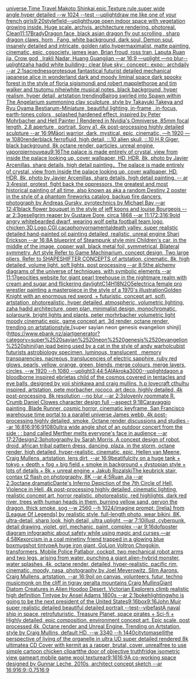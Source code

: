 [universe,Time Travel,Makoto Shinkai,epic,Texture rule,super wide angle,hyper detailed --w 1024 --test --uplight](https://www.ebank.nz/aiartgenerator?category=universe%2CTime%2520Travel%2CMakoto%2520Shinkai%2Cepic%2CTexture%2520rule%2Csuper%2520wide%2520angle%2Chyper%2520detailed%2520--w%25201024%2520--test%2520--uplight)[draw me like one of your french girls](https://www.ebank.nz/aiartgenerator?category=draw%2520me%2520like%2520one%2520of%2520your%2520french%2520girls)[9:20](https://www.ebank.nz/aiartgenerator?category=9%3A20)[style](https://www.ebank.nz/aiartgenerator?category=style)[field](https://www.ebank.nz/aiartgenerator?category=field)[--uplight](https://www.ebank.nz/aiartgenerator?category=--uplight)[huge open indoor space with vegetation growing inside. Huge scale. archvis. architecture rendering. photoreal. Clean](https://www.ebank.nz/aiartgenerator?category=huge%2520open%2520indoor%2520space%2520with%2520vegetation%2520growing%2520inside.%2520Huge%2520scale.%2520archvis.%2520architecture%2520rendering.%2520photoreal.%2520Clean)[11:17](https://www.ebank.nz/aiartgenerator?category=11%3A17)[Brady](https://www.ebank.nz/aiartgenerator?category=Brady)[Dragon face, black asian dragon fly out,scrolling , sharp dragon claws, horn , Fang, white background, dark soul, Demon soul, insanely detailed and intricate, golden ratio,hypermaximalist, matte painting, cinematic, epic, cgsociety, james jean, Brian froud, ross tran, Laputa,Ruan jia, Crow god , Irakli Nadar, Huang Guangjian —ar 16:9 —uplight —no blur](https://www.ebank.nz/aiartgenerator?category=Dragon%2520face%2C%2520black%2520asian%2520dragon%2520fly%2520out%2Cscrolling%2520%2C%2520sharp%2520dragon%2520claws%2C%2520horn%2520%2C%2520Fang%2C%2520white%2520background%2C%2520dark%2520soul%2C%2520Demon%2520soul%2C%2520insanely%2520detailed%2520and%2520intricate%2C%2520golden%2520ratio%2Chypermaximalist%2C%2520matte%2520painting%2C%2520cinematic%2C%2520epic%2C%2520cgsociety%2C%2520james%2520jean%2C%2520Brian%2520froud%2C%2520ross%2520tran%2C%2520Laputa%2CRuan%2520jia%2C%2520Crow%2520god%2520%2C%2520Irakli%2520Nadar%2C%2520Huang%2520Guangjian%2520%E2%80%94ar%252016%3A9%2520%E2%80%94uplight%2520%E2%80%94no%2520blur)[--uplight](https://www.ebank.nz/aiartgenerator?category=--uplight)[zaha hadid white building:: clear blue sky:: concept:: expo:: archdaily --ar 2:1](https://www.ebank.nz/aiartgenerator?category=zaha%2520hadid%2520white%2520building%3A%3A%2520clear%2520blue%2520sky%3A%3A%2520concept%3A%3A%2520expo%3A%3A%2520archdaily%2520--ar%25202%3A1)[sacredness](https://www.ebank.nz/aiartgenerator?category=sacredness)[grotesque fantastical futurist detailed mechanical japanese alice in wonderland dark and moody liminal space dark spooky forest in the style of floria sigismondi and robert mapplethorpe and tim walker and tsutomu nihei](https://www.ebank.nz/aiartgenerator?category=grotesque%2520fantastical%2520futurist%2520detailed%2520mechanical%2520japanese%2520alice%2520in%2520wonderland%2520dark%2520and%2520moody%2520liminal%2520space%2520dark%2520spooky%2520forest%2520in%2520the%2520style%2520of%2520floria%2520sigismondi%2520and%2520robert%2520mapplethorpe%2520and%2520tim%2520walker%2520and%2520tsutomu%2520nihei)[white musical notes, black background, hyper realism, hyper detail, artstation trending](https://www.ebank.nz/aiartgenerator?category=white%2520musical%2520notes%2C%2520black%2520background%2C%2520hyper%2520realism%2C%2520hyper%2520detail%2C%2520artstation%2520trending)[Balrog swirled into Spawn within The Angelarium summoning clay sculpture, style by Takayuki Takeya and Ryu Oyama Bestiarum-Miniature, beautiful lighting, in-frame , in-focus, earth-tones colors , splashed hardened effect, inspired by Peter Mohrbacher and Hell Painter | Rendered in Nvidia's Omniverse, 85mm focal length, 2.8 aperture , portrait, Sony a1, 4k post-processing highly detailed sculpture --ar 16:9](https://www.ebank.nz/aiartgenerator?category=Balrog%2520swirled%2520into%2520Spawn%2520within%2520The%2520Angelarium%2520summoning%2520clay%2520sculpture%2C%2520style%2520by%2520Takayuki%2520Takeya%2520and%2520Ryu%2520Oyama%2520Bestiarum-Miniature%2C%2520beautiful%2520lighting%2C%2520in-frame%2520%2C%2520in-focus%2C%2520earth-tones%2520colors%2520%2C%2520splashed%2520hardened%2520effect%2C%2520inspired%2520by%2520Peter%2520Mohrbacher%2520and%2520Hell%2520Painter%2520%7C%2520Rendered%2520in%2520Nvidia%27s%2520Omniverse%2C%252085mm%2520focal%2520length%2C%25202.8%2520aperture%2520%2C%2520portrait%2C%2520Sony%2520a1%2C%25204k%2520post-processing%2520highly%2520detailed%2520sculpture%2520--ar%252016%3A9)[Māori warrior, dark, mystical, epic, cinematic, —h 1920 —w 1080](https://www.ebank.nz/aiartgenerator?category=M%C4%81ori%2520warrior%2C%2520dark%2C%2520mystical%2C%2520epic%2C%2520cinematic%2C%2520%E2%80%94h%25201920%2520%E2%80%94w%25201080)[render](https://www.ebank.nz/aiartgenerator?category=render)[black ferrofluid, high detail, ::.10 alien skull, ::.10 H.R Giger, black background, 8k octane render, particles, unreal engine, vapor](https://www.ebank.nz/aiartgenerator?category=black%2520ferrofluid%2C%2520high%2520detail%2C%2520%3A%3A.10%2520alien%2520skull%2C%2520%3A%3A.10%2520H.R%2520Giger%2C%2520black%2520background%2C%25208k%2520octane%2520render%2C%2520particles%2C%2520unreal%2520engine%2C%2520vapor)[pier](https://www.ebank.nz/aiartgenerator?category=pier)[nouveau](https://www.ebank.nz/aiartgenerator?category=nouveau)[9:16](https://www.ebank.nz/aiartgenerator?category=9%3A16)[The palace is made entirely of crystal, view from inside the palace looking up, cover wallpaper, HD, HDR, 8k, photo by Javier Arcenillas, sharp details, high detail painting，The palace is made entirely of crystal, view from inside the palace looking up, cover wallpaper, HD, HDR, 8k, photo by Javier Arcenillas, sharp details, high detail painting.  -- ar 3:4](https://www.ebank.nz/aiartgenerator?category=The%2520palace%2520is%2520made%2520entirely%2520of%2520crystal%2C%2520view%2520from%2520inside%2520the%2520palace%2520looking%2520up%2C%2520cover%2520wallpaper%2C%2520HD%2C%2520HDR%2C%25208k%2C%2520photo%2520by%2520Javier%2520Arcenillas%2C%2520sharp%2520details%2C%2520high%2520detail%2520painting%EF%BC%8CThe%2520palace%2520is%2520made%2520entirely%2520of%2520crystal%2C%2520view%2520from%2520inside%2520the%2520palace%2520looking%2520up%2C%2520cover%2520wallpaper%2C%2520HD%2C%2520HDR%2C%25208k%2C%2520photo%2520by%2520Javier%2520Arcenillas%2C%2520sharp%2520details%2C%2520high%2520detail%2520painting.%2520%2520--%2520ar%25203%3A4)[resist, protest, fight back the oppressors, the greatest and most historical painting of all time, also known as aka a random Destiny 2 poster in the style of a phantom fireworks catalog, backup fire dancers, photograph by Andreas Gursky, pyrotechnics by Michael Bay —ar 12:41](https://www.ebank.nz/aiartgenerator?category=resist%2C%2520protest%2C%2520fight%2520back%2520the%2520oppressors%2C%2520the%2520greatest%2520and%2520most%2520historical%2520painting%2520of%2520all%2520time%2C%2520also%2520known%2520as%2520aka%2520a%2520random%2520Destiny%25202%2520poster%2520in%2520the%2520style%2520of%2520a%2520phantom%2520fireworks%2520catalog%2C%2520backup%2520fire%2520dancers%2C%2520photograph%2520by%2520Andreas%2520Gursky%2C%2520pyrotechnics%2520by%2520Michael%2520Bay%2520%E2%80%94ar%252012%3A41)[black flower bouquet in the style of jeff koons and louise Bourgeois  --ar 2:3](https://www.ebank.nz/aiartgenerator?category=black%2520flower%2520bouquet%2520in%2520the%2520style%2520of%2520jeff%2520koons%2520and%2520louise%2520Bourgeois%2520%2520--ar%25202%3A3)[gesell](https://www.ebank.nz/aiartgenerator?category=gesell)[grim reaper by Gustave Dore, circa 1868 --ar 11:17](https://www.ebank.nz/aiartgenerator?category=grim%2520reaper%2520by%2520Gustave%2520Dore%2C%2520circa%25201868%2520--ar%252011%3A17)[2:3](https://www.ebank.nz/aiartgenerator?category=2%3A3)[16:9](https://www.ebank.nz/aiartgenerator?category=16%3A9)[old angry whitebearded dwarf, wearing wolf pelt](https://www.ebank.nz/aiartgenerator?category=old%2520angry%2520whitebearded%2520dwarf%2C%2520wearing%2520wolf%2520pelt)[a football team logo, chicken,3D,Logo,CGI,](https://www.ebank.nz/aiartgenerator?category=a%2520football%2520team%2520logo%2C%2520chicken%2C3D%2CLogo%2CCGI%2C)[cacaphony](https://www.ebank.nz/aiartgenerator?category=cacaphony)[ornamental](https://www.ebank.nz/aiartgenerator?category=ornamental)[death valley, super realistic detailed hand-painted oil painting detailed, realistic, unreal engine Shari Erickson --ar 16:8](https://www.ebank.nz/aiartgenerator?category=death%2520valley%2C%2520super%2520realistic%2520detailed%2520hand-painted%2520oil%2520painting%2520detailed%2C%2520realistic%2C%2520unreal%2520engine%2520Shari%2520Erickson%2520--ar%252016%3A8)[A blueprint of Steampunk style mini Children's car,   in the middle of the image,   copper wall, black metal foil, symmetrical,  Bilateral symmetry,  Art style Refer to Game Machinarium.  concept design, Two large pliers, Refer to SHAPESHIFTER CONCEPTS  of artstation, cinematic,  8k, high detailed,  volume light,  soft lights,  post processing    --ar 8:5](https://www.ebank.nz/aiartgenerator?category=A%2520blueprint%2520of%2520Steampunk%2520style%2520mini%2520Children%27s%2520car%2C%2520%2520%2520in%2520the%2520middle%2520of%2520the%2520image%2C%2520%2520%2520copper%2520wall%2C%2520black%2520metal%2520foil%2C%2520symmetrical%2C%2520%2520Bilateral%2520symmetry%2C%2520%2520Art%2520style%2520Refer%2520to%2520Game%2520Machinarium.%2520%2520concept%2520design%2C%2520Two%2520large%2520pliers%2C%2520Refer%2520to%2520SHAPESHIFTER%2520CONCEPTS%2520%2520of%2520artstation%2C%2520cinematic%2C%2520%25208k%2C%2520high%2520detailed%2C%2520%2520volume%2520light%2C%2520%2520soft%2520lights%2C%2520%2520post%2520processing%2520%2520%2520%2520--ar%25208%3A5)[the alchemy diagrams of the universe of techniques, with symbolic elements --ar 11:17](https://www.ebank.nz/aiartgenerator?category=the%2520alchemy%2520diagrams%2520of%2520the%2520universe%2520of%2520techniques%2C%2520with%2520symbolic%2520elements%2520--ar%252011%3A17)[geocities website for giant pearl treehouse in the nightmare realm with cream and sugar and flickering daylight](https://www.ebank.nz/aiartgenerator?category=geocities%2520website%2520for%2520giant%2520pearl%2520treehouse%2520in%2520the%2520nightmare%2520realm%2520with%2520cream%2520and%2520sugar%2520and%2520flickering%2520daylight)[C14H18N2O5](https://www.ebank.nz/aiartgenerator?category=C14H18N2O5)[electric](https://www.ebank.nz/aiartgenerator?category=electric)[a female pro wrestler painting a masterpiece in the style of a 1970's illustration](https://www.ebank.nz/aiartgenerator?category=a%2520female%2520pro%2520wrestler%2520painting%2520a%2520masterpiece%2520in%2520the%2520style%2520of%2520a%25201970%27s%2520illustration)[Golden Knight with an enormous red sword,  + futuristic, concept art, scifi, artstation, photorealistic, hyper detailed, atmospheric, volumetric lighting, zaha hadid architecture, open plan, minimalist design, monochromatic, solarpunk, bright lights and plants, peter morhrbacher volumetric light moody cinematic epic, game concept art, 3d render, octane render, trending on artstation](https://www.ebank.nz/aiartgenerator?category=Golden%2520Knight%2520with%2520an%2520enormous%2520red%2520sword%2C%2520%2520%2B%2520futuristic%2C%2520concept%2520art%2C%2520scifi%2C%2520artstation%2C%2520photorealistic%2C%2520hyper%2520detailed%2C%2520atmospheric%2C%2520volumetric%2520lighting%2C%2520zaha%2520hadid%2520architecture%2C%2520open%2520plan%2C%2520minimalist%2520design%2C%2520monochromatic%2C%2520solarpunk%2C%2520bright%2520lights%2520and%2520plants%2C%2520peter%2520morhrbacher%2520volumetric%2520light%2520moody%2520cinematic%2520epic%2C%2520game%2520concept%2520art%2C%25203d%2520render%2C%2520octane%2520render%2C%2520trending%2520on%2520artstation)[style.](https://www.ebank.nz/aiartgenerator?category=style.)[super sayian neon genesis evangelion shinji](https://www.ebank.nz/aiartgenerator?category=super%2520sayian%2520neon%2520genesis%2520evangelion%2520shinji)[an ipad being used by a cat in the style of andy warhol](https://www.ebank.nz/aiartgenerator?category=an%2520ipad%2520being%2520used%2520by%2520a%2520cat%2520in%2520the%2520style%2520of%2520andy%2520warhol)[cubist futurists astrobiology specimen, luminous, translucent , memory transparencies, nacreous, translucencies of electric sapphire, ruby red glows, pearls, yellow, orange, green, blends, merge colours, merge layers, circles, --w 1920 --h 1080 --uplight](https://www.ebank.nz/aiartgenerator?category=cubist%2520futurists%2520astrobiology%2520specimen%2C%2520luminous%2C%2520translucent%2520%2C%2520memory%2520transparencies%2C%2520nacreous%2C%2520translucencies%2520of%2520electric%2520sapphire%2C%2520ruby%2520red%2520glows%2C%2520pearls%2C%2520yellow%2C%2520orange%2C%2520green%2C%2520blends%2C%2520merge%2520colours%2C%2520merge%2520layers%2C%2520circles%2C%2520--w%25201920%2520--h%25201080%2520--uplight)[3:4](https://www.ebank.nz/aiartgenerator?category=3%3A4)[4:5](https://www.ebank.nz/aiartgenerator?category=4%3A5)[AlAkroka](https://www.ebank.nz/aiartgenerator?category=AlAkroka)[3000](https://www.ebank.nz/aiartgenerator?category=3000)[--uplight](https://www.ebank.nz/aiartgenerator?category=--uplight)[dagon a bloodborne inspired ebrietas child of the cosmos covered in tentacles and eye balls, designed by yoji shinkawa and craig mullins, h.p lovecraft cthulhu inspired, artstation, pete morbacher, rococo, art deco, highly detailed, 4k post-processing, 8k resolution --no blur --ar 2:3](https://www.ebank.nz/aiartgenerator?category=dagon%2520a%2520bloodborne%2520inspired%2520ebrietas%2520child%2520of%2520the%2520cosmos%2520covered%2520in%2520tentacles%2520and%2520eye%2520balls%2C%2520designed%2520by%2520yoji%2520shinkawa%2520and%2520craig%2520mullins%2C%2520h.p%2520lovecraft%2520cthulhu%2520inspired%2C%2520artstation%2C%2520pete%2520morbacher%2C%2520rococo%2C%2520art%2520deco%2C%2520highly%2520detailed%2C%25204k%2520post-processing%2C%25208k%2520resolution%2520--no%2520blur%2520--ar%25202%3A3)[slovenly roommate R. Crumb Daniel Clowes character design full --aspect 9:18](https://www.ebank.nz/aiartgenerator?category=slovenly%2520roommate%2520R.%2520Crumb%2520Daniel%2520Clowes%2520character%2520design%2520full%2520--aspect%25209%3A18)[Caravaggio painting, Blade Runner, cosmic horror, cinematic keyframe, San Francisco warehouse time portal to a parallel universe James webb, 4k post-processing highly detailed, smoke, Octane render discussions and studies --ar 16:8](https://www.ebank.nz/aiartgenerator?category=Caravaggio%2520painting%2C%2520Blade%2520Runner%2C%2520cosmic%2520horror%2C%2520cinematic%2520keyframe%2C%2520San%2520Francisco%2520warehouse%2520time%2520portal%2520to%2520a%2520parallel%2520universe%2520James%2520webb%2C%25204k%2520post-processing%2520highly%2520detailed%2C%2520smoke%2C%2520Octane%2520render%2520discussions%2520and%2520studies%2520--ar%252016%3A8)[16:9](https://www.ebank.nz/aiartgenerator?category=16%3A9)[16:9](https://www.ebank.nz/aiartgenerator?category=16%3A9)[1080](https://www.ebank.nz/aiartgenerator?category=1080)[ultra wide angle shot of an outdoor concert from the side : : band called Merther melts everyone's face in audience --ar 17:27](https://www.ebank.nz/aiartgenerator?category=ultra%2520wide%2520angle%2520shot%2520of%2520an%2520outdoor%2520concert%2520from%2520the%2520side%2520%3A%2520%3A%2520band%2520called%2520Merther%2520melts%2520everyone%27s%2520face%2520in%2520audience%2520--ar%252017%3A27)[design](https://www.ebank.nz/aiartgenerator?category=design)[2:3](https://www.ebank.nz/aiartgenerator?category=2%3A3)[photography by Sarah Morris, A concept design of robot, droid, african tribal pattern dress, dancing, plaza, in the storm, octane render, high detailed, hyper-realistic, cinematic, epic, Hellen van Meene, Craig Mullens, artstation, lens dirt, --ar 16:9](https://www.ebank.nz/aiartgenerator?category=photography%2520by%2520Sarah%2520Morris%2C%2520A%2520concept%2520design%2520of%2520robot%2C%2520droid%2C%2520african%2520tribal%2520pattern%2520dress%2C%2520dancing%2C%2520plaza%2C%2520in%2520the%2520storm%2C%2520octane%2520render%2C%2520high%2520detailed%2C%2520hyper-realistic%2C%2520cinematic%2C%2520epic%2C%2520Hellen%2520van%2520Meene%2C%2520Craig%2520Mullens%2C%2520artstation%2C%2520lens%2520dirt%2C%2520--ar%252016%3A9)[beatiful](https://www.ebank.nz/aiartgenerator?category=beatiful)[city on a huge tank + tokyo + depth + fog + big field + smoke in background + dystopian style + lots of details + 8k + unreal engine + Jakub Rozalski](https://www.ebank.nz/aiartgenerator?category=city%2520on%2520a%2520huge%2520tank%2520%2B%2520tokyo%2520%2B%2520depth%2520%2B%2520fog%2520%2B%2520big%2520field%2520%2B%2520smoke%2520in%2520background%2520%2B%2520dystopian%2520style%2520%2B%2520lots%2520of%2520details%2520%2B%25208k%2520%2B%2520unreal%2520engine%2520%2B%2520Jakub%2520Rozalski)[The keubrick stair, contax t2 flash on photography, 8K --ar 4:5](https://www.ebank.nz/aiartgenerator?category=The%2520keubrick%2520stair%2C%2520contax%2520t2%2520flash%2520on%2520photography%2C%25208K%2520--ar%25204%3A5)[Ruan Jia --ar 2:3](https://www.ebank.nz/aiartgenerator?category=Ruan%2520Jia%2520--ar%25202%3A3)[octane,dramatic](https://www.ebank.nz/aiartgenerator?category=octane%2Cdramatic)[Dante's Inferno Depiction of the 7th Circle of Hell, Violence in Hell, 4k post-processing highly detailed, cinematic lighting, realistic concept art, horror realistic, photorealistic, red highlights, dark red river, trees with human heads in them, burning yellow sand, geryon the dragon, thick smoke, sog --w 2560 --h 1024](https://www.ebank.nz/aiartgenerator?category=Dante%27s%2520Inferno%2520Depiction%2520of%2520the%25207th%2520Circle%2520of%2520Hell%2C%2520Violence%2520in%2520Hell%2C%25204k%2520post-processing%2520highly%2520detailed%2C%2520cinematic%2520lighting%2C%2520realistic%2520concept%2520art%2C%2520horror%2520realistic%2C%2520photorealistic%2C%2520red%2520highlights%2C%2520dark%2520red%2520river%2C%2520trees%2520with%2520human%2520heads%2520in%2520them%2C%2520burning%2520yellow%2520sand%2C%2520geryon%2520the%2520dragon%2C%2520thick%2520smoke%2C%2520sog%2520--w%25202560%2520--h%25201024)[/imagine prompt: [Irelia] from [League Of Legends] by realistic style, full-length photo, wear bikini, 8K, ultra-detail, sharp look, high detail, ultra uplight, —ar 7:10](https://www.ebank.nz/aiartgenerator?category=/imagine%2520prompt%3A%2520%5BIrelia%5D%2520from%2520%5BLeague%2520Of%2520Legends%5D%2520by%2520realistic%2520style%2C%2520full-length%2520photo%2C%2520wear%2520bikini%2C%25208K%2C%2520ultra-detail%2C%2520sharp%2520look%2C%2520high%2520detail%2C%2520ultra%2520uplight%2C%2520%E2%80%94ar%25207%3A10)[illust, cyberpunk, detail drawing, violet, girl, mechanic, paint, complex --ar 9:16](https://www.ebank.nz/aiartgenerator?category=illust%2C%2520cyberpunk%2C%2520detail%2520drawing%2C%2520violet%2C%2520girl%2C%2520mechanic%2C%2520paint%2C%2520complex%2520--ar%25209%3A16)[dof](https://www.ebank.nz/aiartgenerator?category=dof)[poster diagram infographic about safety while using magic and curses —ar 4:5](https://www.ebank.nz/aiartgenerator?category=poster%2520diagram%2520infographic%2520about%2520safety%2520while%2520using%2520magic%2520and%2520curses%2520%E2%80%94ar%25204%3A5)[8K](https://www.ebank.nz/aiartgenerator?category=8K)[exorcism in a coal mine](https://www.ebank.nz/aiartgenerator?category=exorcism%2520in%2520a%2520coal%2520mine)[tiny friend trapped in a glowing blue box](https://www.ebank.nz/aiartgenerator?category=tiny%2520friend%2520trapped%2520in%2520a%2520glowing%2520blue%2520box)[mugshot tintype](https://www.ebank.nz/aiartgenerator?category=mugshot%2520tintype)[A huge iron giant, GoLion Voltron Chogokin, transformers, Mobile Police Patlabor, cockpit, two mechanical robot arms and two legs, arising from water, punching a giant alien-hybrid monster, water splashes, 4k, octane render, detailed, hyper-realistic, pacific rim, cinematic, moody, nasa, photography by Joel Meyerowitz, Slim Aarons, Craig Mullens, artstation, --ar 16:9](https://www.ebank.nz/aiartgenerator?category=A%2520huge%2520iron%2520giant%2C%2520GoLion%2520Voltron%2520Chogokin%2C%2520transformers%2C%2520Mobile%2520Police%2520Patlabor%2C%2520cockpit%2C%2520two%2520mechanical%2520robot%2520arms%2520and%2520two%2520legs%2C%2520arising%2520from%2520water%2C%2520punching%2520a%2520giant%2520alien-hybrid%2520monster%2C%2520water%2520splashes%2C%25204k%2C%2520octane%2520render%2C%2520detailed%2C%2520hyper-realistic%2C%2520pacific%2520rim%2C%2520cinematic%2C%2520moody%2C%2520nasa%2C%2520photography%2520by%2520Joel%2520Meyerowitz%2C%2520Slim%2520Aarons%2C%2520Craig%2520Mullens%2C%2520artstation%2C%2520--ar%252016%3A9)[oil on canvas, volunteers, futur, techno music](https://www.ebank.nz/aiartgenerator?category=oil%2520on%2520canvas%2C%2520volunteers%2C%2520futur%2C%2520techno%2520music)[monk on the cliff in tigray geralta mountains Craig Mullins](https://www.ebank.nz/aiartgenerator?category=monk%2520on%2520the%2520cliff%2520in%2520tigray%2520geralta%2520mountains%2520Craig%2520Mullins)[Giant Diatom Creatures in Alien Hoodoo Desert, Victorian Explorers  climb realistic high definition Tintype by Ansel Adams 1800s --ar 2:1](https://www.ebank.nz/aiartgenerator?category=Giant%2520Diatom%2520Creatures%2520in%2520Alien%2520Hoodoo%2520Desert%2C%2520Victorian%2520Explorers%2520%2520climb%2520realistic%2520high%2520definition%2520Tintype%2520by%2520Ansel%2520Adams%25201800s%2520--ar%25202%3A1)[bokeh](https://www.ebank.nz/aiartgenerator?category=bokeh)[lighting](https://www.ebank.nz/aiartgenerator?category=lighting)[who is going to be the next president of the United States](https://www.ebank.nz/aiartgenerator?category=who%2520is%2520going%2520to%2520be%2520the%2520next%2520president%2520of%2520the%2520United%2520States)[9:16](https://www.ebank.nz/aiartgenerator?category=9%3A16)[box](https://www.ebank.nz/aiartgenerator?category=box)[9:16](https://www.ebank.nz/aiartgenerator?category=9%3A16)[John Muir super realistic detailed beautiful detailed portrait --test](https://www.ebank.nz/aiartgenerator?category=John%2520Muir%2520super%2520realistic%2520detailed%2520beautiful%2520detailed%2520portrait%2520--test)[--vibefast](https://www.ebank.nz/aiartgenerator?category=--vibefast)[A naval ship in space, retrofuturistic, Treasure Planet, space pirates + Sci-fi + Highly detailed, epic composition. environment concept art. Epic scale, post processed 4k, Octane render and Unreal Engine. Trending on Artstation, style by Craig Mullins, default HD, --w 3340 --h 1440](https://www.ebank.nz/aiartgenerator?category=A%2520naval%2520ship%2520in%2520space%2C%2520retrofuturistic%2C%2520Treasure%2520Planet%2C%2520space%2520pirates%2520%2B%2520Sci-fi%2520%2B%2520Highly%2520detailed%2C%2520epic%2520composition.%2520environment%2520concept%2520art.%2520Epic%2520scale%2C%2520post%2520processed%25204k%2C%2520Octane%2520render%2520and%2520Unreal%2520Engine.%2520Trending%2520on%2520Artstation%2C%2520style%2520by%2520Craig%2520Mullins%2C%2520default%2520HD%2C%2520--w%25203340%2520--h%25201440)[city](https://www.ebank.nz/aiartgenerator?category=city)[tomaselli](https://www.ebank.nz/aiartgenerator?category=tomaselli)[the perspective of living of the organelle in ultra UD super detailed rendered 8k ultimate](https://www.ebank.nz/aiartgenerator?category=the%2520perspective%2520of%2520living%2520of%2520the%2520organelle%2520in%2520ultra%2520UD%2520super%2520detailed%2520rendered%25208k%2520ultimate)[a CD Cover with kermit as a rapper, brutal, cover, unreal](https://www.ebank.nz/aiartgenerator?category=a%2520CD%2520Cover%2520with%2520kermit%2520as%2520a%2520rapper%2C%2520brutal%2C%2520cover%2C%2520unreal)[free to use simple cartoon chicken clipart](https://www.ebank.nz/aiartgenerator?category=free%2520to%2520use%2520simple%2520cartoon%2520chicken%2520clipart)[the door of objective truth](https://www.ebank.nz/aiartgenerator?category=the%2520door%2520of%2520objective%2520truth)[fridge isometric view gameart mobile game wool texture](https://www.ebank.nz/aiartgenerator?category=fridge%2520isometric%2520view%2520gameart%2520mobile%2520game%2520wool%2520texture)[ar9:16](https://www.ebank.nz/aiartgenerator?category=ar9%3A16)[16:9](https://www.ebank.nz/aiartgenerator?category=16%3A9)[A co-working space designed by Gunnar Leche, 2010s, architect concept sketch --ar 16:9](https://www.ebank.nz/aiartgenerator?category=A%2520co-working%2520space%2520designed%2520by%2520Gunnar%2520Leche%2C%25202010s%2C%2520architect%2520concept%2520sketch%2520--ar%252016%3A9)[16:9](https://www.ebank.nz/aiartgenerator?category=16%3A9)[::0.75](https://www.ebank.nz/aiartgenerator?category=%3A%3A0.75)[16:9](https://www.ebank.nz/aiartgenerator?category=16%3A9)